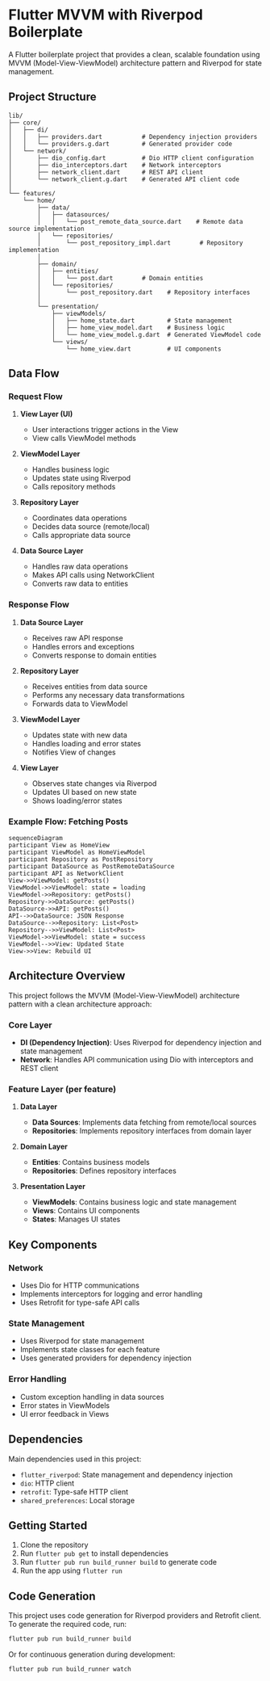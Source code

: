 # Flutter MVVM with Riverpod Boilerplate

A Flutter boilerplate project that provides a clean, scalable foundation using MVVM (Model-View-ViewModel) architecture pattern and Riverpod for state management.

## Project Structure

```text
lib/
├── core/
│   ├── di/
│   │   ├── providers.dart           # Dependency injection providers
│   │   └── providers.g.dart         # Generated provider code
│   └── network/
│       ├── dio_config.dart          # Dio HTTP client configuration
│       ├── dio_interceptors.dart    # Network interceptors
│       ├── network_client.dart      # REST API client
│       └── network_client.g.dart    # Generated API client code
│
└── features/
    └── home/
        ├── data/
        │   ├── datasources/
        │   │   └── post_remote_data_source.dart    # Remote data source implementation
        │   └── repositories/
        │       └── post_repository_impl.dart        # Repository implementation
        │
        ├── domain/
        │   ├── entities/
        │   │   └── post.dart        # Domain entities
        │   └── repositories/
        │       └── post_repository.dart    # Repository interfaces
        │
        └── presentation/
            ├── viewModels/
            │   ├── home_state.dart         # State management
            │   ├── home_view_model.dart    # Business logic
            │   └── home_view_model.g.dart  # Generated ViewModel code
            └── views/
                └── home_view.dart          # UI components
```

## Data Flow

### Request Flow

1. **View Layer (UI)**
   - User interactions trigger actions in the View
   - View calls ViewModel methods

2. **ViewModel Layer**
   - Handles business logic
   - Updates state using Riverpod
   - Calls repository methods

3. **Repository Layer**
   - Coordinates data operations
   - Decides data source (remote/local)
   - Calls appropriate data source

4. **Data Source Layer**
   - Handles raw data operations
   - Makes API calls using NetworkClient
   - Converts raw data to entities

### Response Flow

1. **Data Source Layer**
   - Receives raw API response
   - Handles errors and exceptions
   - Converts response to domain entities

2. **Repository Layer**
   - Receives entities from data source
   - Performs any necessary data transformations
   - Forwards data to ViewModel

3. **ViewModel Layer**
   - Updates state with new data
   - Handles loading and error states
   - Notifies View of changes

4. **View Layer**
   - Observes state changes via Riverpod
   - Updates UI based on new state
   - Shows loading/error states

### Example Flow: Fetching Posts

```mermaid
sequenceDiagram
participant View as HomeView
participant ViewModel as HomeViewModel
participant Repository as PostRepository
participant DataSource as PostRemoteDataSource
participant API as NetworkClient
View->>ViewModel: getPosts()
ViewModel->>ViewModel: state = loading
ViewModel->>Repository: getPosts()
Repository->>DataSource: getPosts()
DataSource->>API: getPosts()
API-->>DataSource: JSON Response
DataSource-->>Repository: List<Post>
Repository-->>ViewModel: List<Post>
ViewModel->>ViewModel: state = success
ViewModel-->>View: Updated State
View->>View: Rebuild UI
```

## Architecture Overview

This project follows the MVVM (Model-View-ViewModel) architecture pattern with a clean architecture approach:

### Core Layer

- **DI (Dependency Injection)**: Uses Riverpod for dependency injection and state management
- **Network**: Handles API communication using Dio with interceptors and REST client

### Feature Layer (per feature)

1. **Data Layer**

   - **Data Sources**: Implements data fetching from remote/local sources
   - **Repositories**: Implements repository interfaces from domain layer

2. **Domain Layer**

   - **Entities**: Contains business models
   - **Repositories**: Defines repository interfaces

3. **Presentation Layer**
   - **ViewModels**: Contains business logic and state management
   - **Views**: Contains UI components
   - **States**: Manages UI states

## Key Components

### Network

- Uses Dio for HTTP communications
- Implements interceptors for logging and error handling
- Uses Retrofit for type-safe API calls

### State Management

- Uses Riverpod for state management
- Implements state classes for each feature
- Uses generated providers for dependency injection

### Error Handling

- Custom exception handling in data sources
- Error states in ViewModels
- UI error feedback in Views

## Dependencies

Main dependencies used in this project:

- `flutter_riverpod`: State management and dependency injection
- `dio`: HTTP client
- `retrofit`: Type-safe HTTP client
- `shared_preferences`: Local storage

## Getting Started

1. Clone the repository
2. Run `flutter pub get` to install dependencies
3. Run `flutter pub run build_runner build` to generate code
4. Run the app using `flutter run`

## Code Generation

This project uses code generation for Riverpod providers and Retrofit client. To generate the required code, run:

```bash
flutter pub run build_runner build
```

Or for continuous generation during development:

```bash
flutter pub run build_runner watch
```
